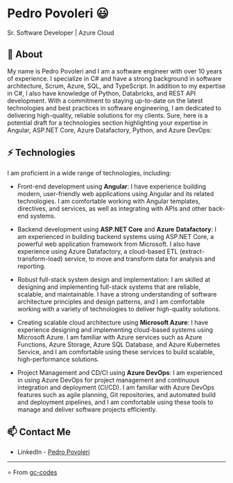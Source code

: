 # Pedro Povoleri 😃
Sr. Software Developer | Azure Cloud 

## 🧐 About
My name is Pedro Povoleri and I am a software engineer with over 10 years of experience. I specialize in C# and have a strong background in software architecture, Scrum, Azure, SQL, and TypeScript. In addition to my expertise in C#, I also have knowledge of Python, Databricks, and REST API development. With a commitment to staying up-to-date on the latest technologies and best practices in software engineering, I am dedicated to delivering high-quality, reliable solutions for my clients.
Sure, here is a potential draft for a technologies section highlighting your expertise in Angular, ASP.NET Core, Azure Datafactory, Python, and Azure DevOps:

## ⚡ Technologies

I am proficient in a wide range of technologies, including:

- Front-end development using **Angular**: I have experience building modern, user-friendly web applications using Angular and its related technologies. I am comfortable working with Angular templates, directives, and services, as well as integrating with APIs and other back-end systems.

- Backend development using **ASP.NET Core** and **Azure** **Datafactory**: I am experienced in building backend systems using ASP.NET Core, a powerful web application framework from Microsoft. I also have experience using Azure Datafactory, a cloud-based ETL (extract-transform-load) service, to move and transform data for analysis and reporting.

- Robust full-stack system design and implementation: I am skilled at designing and implementing full-stack systems that are reliable, scalable, and maintainable. I have a strong understanding of software architecture principles and design patterns, and I am comfortable working with a variety of technologies to deliver high-quality solutions.

- Creating scalable cloud architecture using **Microsoft Azure**: I have experience designing and implementing cloud-based systems using Microsoft Azure. I am familiar with Azure services such as Azure Functions, Azure Storage, Azure SQL Database, and Azure Kubernetes Service, and I am comfortable using these services to build scalable, high-performance solutions.

- Project Management and CD/CI using **Azure DevOps**: I am experienced in using Azure DevOps for project management and continuous integration and deployment (CI/CD). I am familiar with Azure DevOps features such as agile planning, Git repositories, and automated build and deployment pipelines, and I am comfortable using these tools to manage and deliver software projects efficiently.

## 📫 Contact Me
- LinkedIn - [Pedro Povoleri](https://in.linkedin.com/in/pedropovoleri)

---
⭐️ From [gc-codes](https://github.com/gc-codes)
